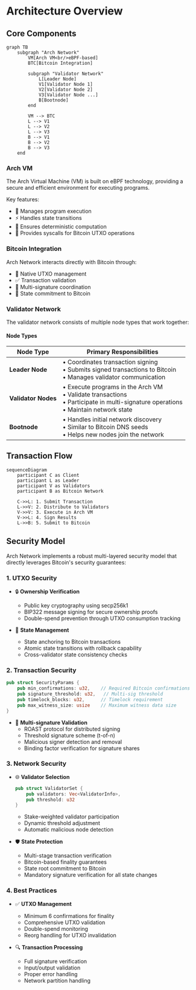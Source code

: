 # Architecture Overview

## Core Components

```mermaid
graph TB
    subgraph "Arch Network"
        VM[Arch VM<br/>eBPF-based]
        BTC[Bitcoin Integration]
        
        subgraph "Validator Network"
            L[Leader Node]
            V1[Validator Node 1]
            V2[Validator Node 2]
            V3[Validator Node ...]
            B[Bootnode]
        end
        
        VM --> BTC
        L --> V1
        L --> V2
        L --> V3
        B --> V1
        B --> V2
        B --> V3
    end
```

### Arch VM
The Arch Virtual Machine (VM) is built on eBPF technology, providing a secure and efficient environment for executing programs.

Key features:
- 🔄 Manages program execution
- ⚡ Handles state transitions
- 🎯 Ensures deterministic computation
- 🔗 Provides syscalls for Bitcoin UTXO operations

### Bitcoin Integration
Arch Network interacts directly with Bitcoin through:
- 💼 Native UTXO management
- ✅ Transaction validation
- 🔐 Multi-signature coordination
- 📝 State commitment to Bitcoin

### Validator Network
The validator network consists of multiple node types that work together:

#### Node Types

| Node Type | Primary Responsibilities |
|-----------|------------------------|
| **Leader Node** | • Coordinates transaction signing<br/>• Submits signed transactions to Bitcoin<br/>• Manages validator communication |
| **Validator Nodes** | • Execute programs in the Arch VM<br/>• Validate transactions<br/>• Participate in multi-signature operations<br/>• Maintain network state |
| **Bootnode** | • Handles initial network discovery<br/>• Similar to Bitcoin DNS seeds<br/>• Helps new nodes join the network |

## Transaction Flow

```mermaid
sequenceDiagram
    participant C as Client
    participant L as Leader
    participant V as Validators
    participant B as Bitcoin Network
    
    C->>L: 1. Submit Transaction
    L->>V: 2. Distribute to Validators
    V->>V: 3. Execute in Arch VM
    V->>L: 4. Sign Results
    L->>B: 5. Submit to Bitcoin
```

## Security Model
Arch Network implements a robust multi-layered security model that directly leverages Bitcoin's security guarantees:

### 1. UTXO Security
- 🔒 **Ownership Verification**
  - Public key cryptography using secp256k1
  - BIP322 message signing for secure ownership proofs
  - Double-spend prevention through UTXO consumption tracking

- 🔗 **State Management**
  - State anchoring to Bitcoin transactions
  - Atomic state transitions with rollback capability
  - Cross-validator state consistency checks

### 2. Transaction Security
```rust
pub struct SecurityParams {
    pub min_confirmations: u32,    // Required Bitcoin confirmations
    pub signature_threshold: u32,   // Multi-sig threshold
    pub timelock_blocks: u32,      // Timelock requirement
    pub max_witness_size: usize    // Maximum witness data size
}
```

- 📝 **Multi-signature Validation**
  - ROAST protocol for distributed signing
  - Threshold signature scheme (t-of-n)
  - Malicious signer detection and removal
  - Binding factor verification for signature shares

### 3. Network Security
- 🌐 **Validator Selection**
  ```rust
  pub struct ValidatorSet {
      pub validators: Vec<ValidatorInfo>,
      pub threshold: u32
  }
  ```
  - Stake-weighted validator participation
  - Dynamic threshold adjustment
  - Automatic malicious node detection

- 🛡️ **State Protection**
  - Multi-stage transaction verification
  - Bitcoin-based finality guarantees
  - State root commitment to Bitcoin
  - Mandatory signature verification for all state changes

### 4. Best Practices
- ✅ **UTXO Management**
  - Minimum 6 confirmations for finality
  - Comprehensive UTXO validation
  - Double-spend monitoring
  - Reorg handling for UTXO invalidation

- 🔍 **Transaction Processing**
  - Full signature verification
  - Input/output validation
  - Proper error handling
  - Network partition handling

<!-- Internal -->
[nodes]: nodes.md
[program]: ../program/program.md
[utxo]: ../program/utxo.md

<!-- External -->
[eBPF]: https://ebpf.io/
